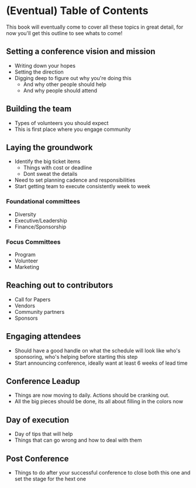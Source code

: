 # (Eventual) Table of Contents
This book will eventually come to cover all these topics in great detail, for now you'll
get this outline to see whats to come!

## Setting a conference vision and mission
* Writing down your hopes
* Setting the direction
* Digging deep to figure out why you're doing this
    * And why other people should help
    * And why people should attend

## Building the team
* Types of volunteers you should expect
* This is first place where you engage community

## Laying the groundwork
* Identify the big ticket items
    * Things with cost or deadline
    * Dont sweat the details 
* Need to set planning cadence and responsibilities
* Start getting team to execute consistently week to week

### Foundational committees
* Diversity
* Executive/Leadership
* Finance/Sponsorship

### Focus Committees
* Program
* Volunteer
* Marketing

## Reaching out to contributors
* Call for Papers
* Vendors
* Community partners
* Sponsors

## Engaging attendees 
* Should have a good handle on what the schedule will look like who's sponsoring, who's helping
before starting this step
* Start announcing conference, ideally want at least 6 weeks of lead time

## Conference Leadup
* Things are now moving to daily. Actions should be cranking out.
* All the big pieces should be done, its all about filling in
the colors now
## Day of execution
* Day of tips that will help
* Things that can go wrong and how to deal with them

## Post Conference
* Things to do after your successful conference to close both this one and set the stage for
the hext one
